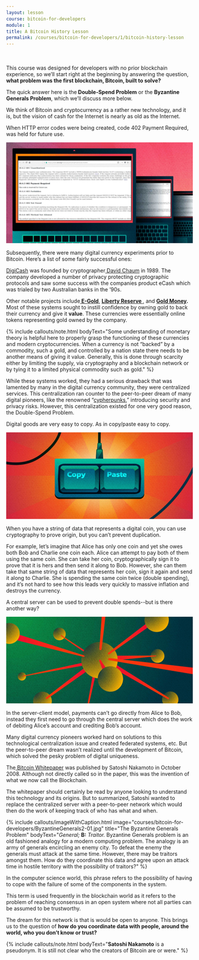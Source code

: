 ```yaml
---
layout: lesson
course: bitcoin-for-developers
module: 1
title: A Bitcoin History Lesson
permalink: /courses/bitcoin-for-developers/1/bitcoin-history-lesson
---
```

<br>
<br>
<span class="openingParagraph">
This course was designed for developers with no prior blockchain experience, so we’ll start right at the beginning by answering the question, <b>what problem was the first blockchain, Bitcoin, built to solve?</b></span>

The quick answer here is the<b> Double-Spend Problem</b> or the <b>Byzantine Generals Problem</b>, which we’ll discuss more below.

We think of Bitcoin and cryptocurrency as a rather new technology, and it is, but the vision of cash for the Internet is nearly as old as the Internet.

When HTTP error codes were being created, code 402 Payment Required, was held for future use.

<img src="/assets/img/courses/bitcoin-for-developers/Hannah5b-01-s.jpg" />

Subsequently, there were many digital currency experiments prior to Bitcoin. Here’s a list of some fairly successful ones:

<a href="https://en.wikipedia.org/wiki/DigiCash" target="_blank" rel="noopener noreferrer">DigiCash</a> was founded by cryptographer<a href="https://www.chaum.com/" target="_blank" rel="noopener noreferrer"> David Chaum</a> in 1989. The company developed a number of privacy protecting cryptographic protocols and saw some success with the companies product eCash which was trialed by two Australian banks in the ’90s.

Other notable projects include<b><a href="https://en.wikipedia.org/wiki/E-gold" target="_blank" rel="noopener noreferrer"> E-Gold</a></b>, <a href="https://en.wikipedia.org/wiki/Liberty_Reserve" target="_blank" rel="noopener noreferrer"><b>Liberty Reserve </b></a>, and <a href="https://www.goldmoney.com/" target="_blank" rel="noopener noreferrer"><b>Gold Money</b></a><b>.</b> Most of these systems sought to instill confidence by owning gold to back their currency and give it <b>value</b>. These currencies were essentially online tokens representing gold owned by the company.

{% include callouts/note.html
    bodyText="Some understanding of monetary theory is helpful here to properly grasp the functioning of these currencies and modern cryptocurrencies. When a currency is not “backed” by a commodity, such a gold, and controlled by a nation state there needs to be another means of giving it value. Generally, this is done through scarcity either by limiting the supply, via cryptography and a blockchain network or by tying it to a limited physical commodity such as gold."
%}

While these systems worked, they had a serious drawback that was lamented by many in the digital currency community, they were centralized services. This centralization ran counter to the peer-to-peer dream of many digital pioneers, like the renowned “<a href="https://en.wikipedia.org/wiki/Cypherpunk" target="_blank" rel="noopener noreferrer">cypherpunks</a>,” introducing security and privacy risks. However, this centralization existed for one very good reason, the Double-Spend Problem.

Digital goods are very easy to copy. As in copy/paste easy to copy.

<img src="/assets/img/courses/bitcoin-for-developers/1-01.jpg" />

When you have a string of data that represents a digital coin, you can use cryptography to prove origin, but you can’t prevent duplication.

For example, let’s imagine that Alice has only one coin and yet she owes both Bob and Charlie one coin each. Alice can attempt to pay both of them using the same coin. She can take her coin, cryptographically sign it to prove that it is hers and then send it along to Bob. However, she can them take that same string of data that represents her coin, sign it again and send it along to Charlie. She is spending the same coin twice (double spending), and it’s not hard to see how this leads very quickly to massive inflation and destroys the currency.

A central server can be used to prevent double spends--but is there another way?

<img src="/assets/img/courses/bitcoin-for-developers/1-02.jpg"  />

In the server-client model, payments can’t go directly from Alice to Bob, instead they first need to go through the central server which does the work of debiting Alice’s account and crediting Bob’s account.

Many digital currency pioneers worked hard on solutions to this technological centralization issue and created federated systems, etc. But the peer-to-peer dream wasn’t realized until the development of Bitcoin, which solved the pesky problem of digital uniqueness.

The<a href="https://bitcoin.org/bitcoin.pdf" target="_blank" rel="noopener noreferrer"> Bitcoin Whitepaper</a> was published by Satoshi Nakamoto in October 2008. Although not directly called so in the paper, this was the invention of what we now call the Blockchain.

The whitepaper should certainly be read by anyone looking to understand this technology and its origins. But to summarized, Satoshi wanted to replace the centralized server with a peer-to-peer network which would then do the work of keeping track of who has what and when.

{% include callouts/imageWithCaption.html
    image="courses/bitcoin-for-developers/ByzantineGenerals2-01.jpg"
    title="The Byzantine Generals Problem"
    bodyText="<i>General;</i> <b>B:</b> <i>Traitor.</i> Byzantine Generals problem is an old fashioned analogy for a modern computing problem. The analogy is an army of generals encircling an enemy city. To defeat the enemy the generals must attack at the same time. However, there may be traitors amongst them. How do they coordinate this data and agree upon an attack time in hostile territory with the possibility of traitors?"
%}

In the computer science world, this phrase refers to the possibility of having to cope with the failure of some of the components in the system.

This term is used frequently in the blockchain world as it refers to the problem of reaching consensus in an open system where not all parties can be assumed to be trustworthy.

The dream for this network is that is would be open to anyone. This brings us to the question of <b>how do you coordinate data with people, around the world, who you don’t know or trust?</b>

{% include callouts/note.html
    bodyText="<strong>Satoshi Nakamoto</strong> is a pseudonym. It is still not clear who the creators of Bitcoin are or were."
%}

